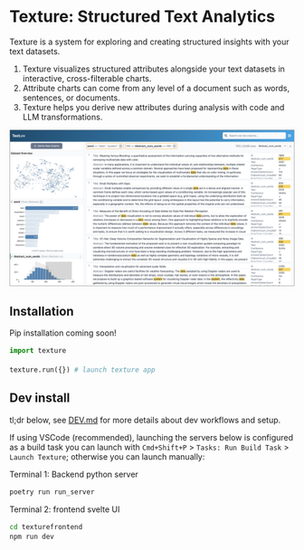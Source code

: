 # Texture: Structured Text Analytics

Texture is a system for exploring and creating structured insights with your text datasets.

1. Texture visualizes structured attributes alongside your text datasets in interactive, cross-filterable charts.
2. Attribute charts can come from any level of a document such as words, sentences, or documents.
3. Texture helps you derive new attributes during analysis with code and LLM transformations.

![screenshot of Texture interface](.github/screenshots/texture_sc.png)

## Installation

Pip installation coming soon!

```python
import texture

texture.run({}) # launch texture app

```

## Dev install

tl;dr below, see [DEV.md](DEV.md) for more details about dev workflows and setup.

If using VSCode (recommended), launching the servers below is configured as a build task you can launch with `Cmd+Shift+P` > `Tasks: Run Build Task` > `Launch Texture`; otherwise you can launch manually:

Terminal 1: Backend python server

```bash
poetry run run_server
```

Terminal 2: frontend svelte UI

```bash
cd texturefrontend
npm run dev
```
